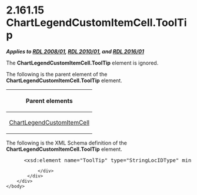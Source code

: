 <html dir="LTR" xmlns:mshelp="http://msdn.microsoft.com/mshelp" xmlns:ddue="http://ddue.schemas.microsoft.com/authoring/2003/5" xmlns:xlink="http://www.w3.org/1999/xlink" xmlns:tool="http://www.microsoft.com/tooltip">
    <head>
        <meta http-equiv="Content-Type" content="text/html; CHARSET=utf-8"></meta>
        <meta name="save" content="history"></meta>
        <title>2.161.15 ChartLegendCustomItemCell.ToolTip</title>
        <xml>
            <mshelp:toctitle title="2.161.15 ChartLegendCustomItemCell.ToolTip"></mshelp:toctitle>
            <mshelp:rltitle title="[MS-RDL]: ChartLegendCustomItemCell.ToolTip"></mshelp:rltitle>
            <mshelp:keyword index="A" term="1a5ab43c-035d-45ea-81d8-139c4e9f0536"></mshelp:keyword>
            <mshelp:attr name="DCSext.ContentType" value="open specification"></mshelp:attr>
            <mshelp:attr name="AssetID" value="1a5ab43c-035d-45ea-81d8-139c4e9f0536"></mshelp:attr>
            <mshelp:attr name="TopicType" value="kbRef"></mshelp:attr>
            <mshelp:attr name="DCSext.Title" value="[MS-RDL]: ChartLegendCustomItemCell.ToolTip" />
        </xml>
    </head>
    <body>
        <div id="header">
            <h1 class="heading">2.161.15 ChartLegendCustomItemCell.ToolTip</h1>
        </div>
        <div id="mainSection">
            <div id="mainBody">
                <div id="allHistory" class="saveHistory"></div>
                <div id="sectionSection0" class="section" name="collapseableSection">
                    

<p><b><i>Applies to </i></b><a href="1e855f94-4617-47e4-b89e-0856c6cb420f.html"><b><i>RDL 2008/01</i></b></a><b><i>,
</i></b><a href="3428e690-a348-4ec7-8a6a-8efb42d2cdee.html"><b><i>RDL 2010/01</i></b></a><b><i>,
and </i></b><a href="52ce3983-2bfc-4e72-9359-42aaf5fe4509.html"><b><i>RDL 2016/01</i></b></a></p>

<p>The <b>ChartLegendCustomItemCell.ToolTip</b> element is
ignored.</p>

<p>The following is the parent element of the <b>ChartLegendCustomItemCell.ToolTip</b>
element.</p>

<table>
 <thead>
  <tr>
   <th>
   <p>Parent elements</p>
   </th>
  </tr>
 </thead>
 <tr>
  <td>
  <p><a href="57fafe88-1974-47a8-825e-2e4d7e21fbfc.html">ChartLegendCustomItemCell</a></p>
  </td>
 </tr>
</table>

<p>The following is the XML Schema definition of the <b>ChartLegendCustomItemCell.ToolTip</b>
element.           </p>

<dl>
<dd>
<div><pre> &lt;xsd:element name=&quot;ToolTip&quot; type=&quot;StringLocIDType&quot; minOccurs=&quot;0&quot; /&gt;
</pre></div>
</dd></dl>


                </div>
            </div>
        </div>
    </body>
</html>